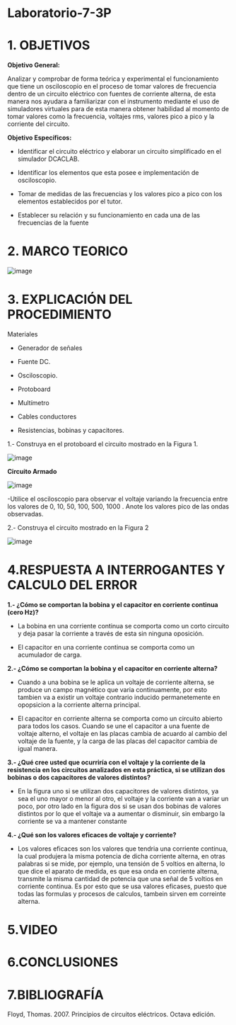 # Laboratorio-7-3P

# 1. OBJETIVOS 

**Objetivo General:**

Analizar y comprobar de forma teórica y experimental el funcionamiento que tiene un osciloscopio en el proceso de tomar valores de frecuencia dentro de un circuito eléctrico con fuentes de corriente alterna, de esta manera nos ayudara a familiarizar con el instrumento mediante el uso de simuladores virtuales para de esta manera obtener habilidad al momento de tomar valores como la frecuencia, voltajes rms, valores pico a pico y la corriente del circuito.

**Objetivo Específicos:**

* Identificar el circuito eléctrico y elaborar un circuito simplificado en el simulador DCACLAB.

* Identificar los elementos que esta posee e implementación de osciloscopio.

* Tomar de medidas de las frecuencias y los valores pico a pico con los elementos establecidos por el tutor.

* Establecer su relación y su funcionamiento en cada una de las frecuencias de la fuente

# 2. MARCO TEORICO 

![image](https://user-images.githubusercontent.com/105617383/184665968-95ac2880-78e5-4ba4-b257-dcc2760dc268.png)


# 3. EXPLICACIÓN DEL PROCEDIMIENTO 

Materiales

* Generador de señales

* Fuente DC.

* Osciloscopio.

* Protoboard

* Multímetro

* Cables conductores

* Resistencias, bobinas y capacitores.

1.- Construya en el protoboard el circuito mostrado en la Figura 1.

![image](https://user-images.githubusercontent.com/105617383/184667079-642f8d01-a235-4b15-940f-e0e0cdf03641.png)

**Circuito Armado**

![image](https://user-images.githubusercontent.com/105677231/184734145-cffc3949-b619-4a51-9d01-ceb082498280.png)

-Utilice el osciloscopio para observar el voltaje  variando la frecuencia entre los valores de 0, 10, 50, 100, 500, 1000 . Anote los valores pico de las ondas observadas.

2.- Construya el circuito mostrado en la Figura 2

![image](https://user-images.githubusercontent.com/105617383/184667280-ceec558b-e050-48d2-8070-d0e619fd8e1e.png)


# 4.RESPUESTA A INTERROGANTES Y CALCULO DEL ERROR

**1.- ¿Cómo se comportan la bobina y el capacitor en corriente continua (cero Hz)?**

* La bobina en una corriente continua se comporta como un corto circuito y deja pasar la corriente a través de esta sin ninguna oposición.

* El capacitor en una corriente continua se comporta como un acumulador de carga.

**2.- ¿Cómo se comportan la bobina y el capacitor en corriente alterna?**

* Cuando a una bobina se le aplica un voltaje de corriente alterna, se produce un campo magnético que varia continuamente, por esto tambien va a existir un voltaje contrario inducido permanetemente en opopsicion a la corriente alterna principal.

* El capacitor en corriente alterna se comporta como un circuito abierto para todos los casos. Cuando se une el capacitor a una fuente de voltaje alterno, el voltaje en las placas cambia de acuardo al cambio del voltaje de la fuente, y la carga de las placas del capacitor cambia de igual manera.

**3.- ¿Qué cree usted que ocurriría con el voltaje y la corriente de la resistencia en los circuitos analizados en esta práctica, si se utilizan dos bobinas o dos capacitores de valores distintos?**

* En la figura uno si se utilizan dos capacitores de valores distintos, ya sea el uno mayor o menor al otro, el voltaje y la corriente van a variar un poco, por otro lado en la figura dos si se usan dos bobinas de valores distintos por lo que el voltaje va a aumentar o disminuir, sin embargo la corriente se va a mantener constante

**4.- ¿Qué son los valores eficaces de voltaje y corriente?**

* Los valores eficaces son los valores que tendria una corriente continua, la cual produjera la misma potencia de dicha corriente alterna, en otras palabras si se mide, por ejemplo, una tensión de 5 voltios en alterna, lo que dice el aparato de medida, es que esa onda en corriente alterna, transmite la misma cantidad de potencia que una señal de 5 voltios en corriente continua. Es por esto que se usa valores eficases, puesto que todas las formulas y procesos de calculos, tambein sirven em correinte alterna.

# 5.VIDEO


# 6.CONCLUSIONES


# 7.BIBLIOGRAFÍA

Floyd, Thomas. 2007. Principios de circuitos eléctricos. Octava edición.

